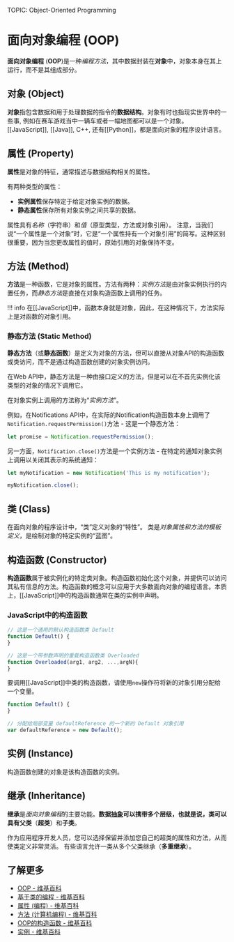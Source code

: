 TOPIC: Object-Oriented Programming

# 面向对象编程 (OOP)

**面向对象编程** (**OOP**)是一种*编程方法*，其中数据封装在**对象**中，对象本身在其上运行，而不是其组成部分。

## 对象 (Object)

**对象**指包含数据和用于处理数据的指令的**数据结构**。对象有时也指现实世界中的一些事, 例如在赛车游戏当中一辆车或者一幅地图都可以是一个对象。
[[JavaScript]], [[Java]], C++, 还有[[Python]]，都是面向对象的程序设计语言。

## 属性 (Property)

**属性**是对象的特征，通常描述与数据结构相关的属性。

有两种类型的属性：

- **实例属性**保存特定于给定对象实例的数据。
- **静态属性**保存所有对象实例之间共享的数据。

属性具有*名称*（字符串）和*值*（原型类型，方法或对象引用）。
注意，当我们说“一个属性是一个对象”时，它是“一个属性持有一个对象引用”的简写。这种区别很重要，因为当您更改属性的值时，原始引用的对象保持不变。

## 方法 (Method)

**方法**是一种函数，它是对象的属性。方法有两种：*实例方法*是由对象实例执行的内置任务，而*静态方法*是直接在对象构造函数上调用的任务。

!!! info
    在[[JavaScript]]中，函数本身就是对象，因此，在这种情况下，方法实际上是对函数的对象引用。

### 静态方法 (Static Method)

**静态方法**（或**静态函数**）是定义为对象的方法，但可以直接从对象API的构造函数或类访问，而不是通过构造函数创建的对象实例访问。

在Web API中，静态方法是一种由接口定义的方法，但是可以在不首先实例化该类型的对象的情况下调用它。

在对象实例上调用的方法称为“*实例方法*”。

例如，在Notifications API中，在实际的Notification构造函数本身上调用了`Notification.requestPermission()`方法 - 这是一个静态方法：

```javascript
let promise = Notification.requestPermission();
```

另一方面，`Notification.close()`方法是一个实例方法 - 在特定的通知对象实例上调用以关闭其表示的系统通知：

```javascript
let myNotification = new Notification('This is my notification');

myNotification.close();
```

## 类 (Class)

在面向对象的程序设计中，“类”定义对象的“特性”。 类是*对象属性和方法的模板定义*，是绘制对象的特定实例的“蓝图”。

## 构造函数 (Constructor)

**构造函数**属于被实例化的特定类对象。构造函数初始化这个对象，并提供可以访问其私有信息的方法。构造函数的概念可以应用于大多数面向对象的编程语言。本质上，[[JavaScript]]中的构造函数通常在类的实例中声明。

### JavaScript中的构造函数

```javascript
// 这是一个通用的默认构造函数类 Default
function Default() {
}

// 这是一个带参数声明的重载构造函数类 Overloaded
function Overloaded(arg1, arg2, ...,argN){
}
```

要调用[[JavaScript]]中类的构造函数，请使用`new`操作符将新的对象引用分配给一个变量。

```javascript
function Default() {
}

// 分配给局部变量 defaultReference 的一个新的 Default 对象引用
var defaultReference = new Default();
```

## 实例 (Instance)

构造函数创建的对象是该构造函数的实例。

## 继承 (Inheritance)

**继承**是*面向对象编程*的主要功能。**数据[抽象](/zh-hans/glossary/abstraction)**可以携带多个层级，也就是说，类可以具有**父类**（**超类**）和**子类**。

作为应用程序开发人员，您可以选择保留并添加您自己的超类的属性和方法，从而使类定义非常灵活。 有些语言允许一类从多个父类继承（**多重继承**）。

## 了解更多

- [OOP - 维基百科](https://en.wikipedia.org/wiki/Object-oriented%20programming)
- [基于类的编程 - 维基百科](https://en.wikipedia.org/wiki/Class-based_programming)
- [属性 (编程) - 维基百科](https://en.wikipedia.org/wiki/Property%20(programming))
- [方法 (计算机编程) - 维基百科](https://en.wikipedia.org/wiki/Method%20(computer%20programming))
- [OOP的构造函数 - 维基百科](https://en.wikipedia.org/wiki/Constructor_%28object-oriented_programming%29)
- [实例 - 维基百科](https://en.wikipedia.org/wiki/Instance%20(computer%20science))
